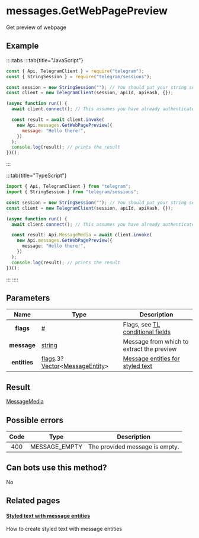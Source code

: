 # messages.GetWebPagePreview

Get preview of webpage

## Example

::::tabs
:::tab{title="JavaScript"}

```js
const { Api, TelegramClient } = require("telegram");
const { StringSession } = require("telegram/sessions");

const session = new StringSession(""); // You should put your string session here
const client = new TelegramClient(session, apiId, apiHash, {});

(async function run() {
  await client.connect(); // This assumes you have already authenticated with .start()

  const result = await client.invoke(
    new Api.messages.GetWebPagePreview({
      message: "Hello there!",
    })
  );
  console.log(result); // prints the result
})();
```

:::

:::tab{title="TypeScript"}

```ts
import { Api, TelegramClient } from "telegram";
import { StringSession } from "telegram/sessions";

const session = new StringSession(""); // You should put your string session here
const client = new TelegramClient(session, apiId, apiHash, {});

(async function run() {
  await client.connect(); // This assumes you have already authenticated with .start()

  const result: Api.MessageMedia = await client.invoke(
    new Api.messages.GetWebPagePreview({
      message: "Hello there!",
    })
  );
  console.log(result); // prints the result
})();
```

:::
::::

## Parameters

|     Name     | Type                                                                                                                                                                                              | Description                                                                                             |
| :----------: | ------------------------------------------------------------------------------------------------------------------------------------------------------------------------------------------------- | ------------------------------------------------------------------------------------------------------- |
|  **flags**   | [#](https://core.telegram.org/type/%23)                                                                                                                                                           | Flags, see [TL conditional fields](https://core.telegram.org/mtproto/TL-combinators#conditional-fields) |
| **message**  | [string](https://core.telegram.org/type/string)                                                                                                                                                   | Message from which to extract the preview                                                               |
| **entities** | [flags](https://core.telegram.org/mtproto/TL-combinators#conditional-fields).3?[Vector](https://core.telegram.org/type/Vector%20t)<[MessageEntity](https://core.telegram.org/type/MessageEntity)> | [Message entities for styled text](https://core.telegram.org/api/entities)                              |

## Result

[MessageMedia](https://core.telegram.org/type/MessageMedia)

## Possible errors

| Code | Type          | Description                    |
| :--: | ------------- | ------------------------------ |
| 400  | MESSAGE_EMPTY | The provided message is empty. |

## Can bots use this method?

No

## Related pages

#### [Styled text with message entities](https://core.telegram.org/api/entities)

How to create styled text with message entities
